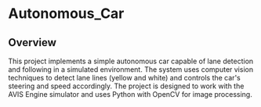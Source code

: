 # Autonomous_Car
## Overview

This project implements a simple autonomous car capable of lane detection and following in a simulated environment. The system uses computer vision techniques to detect lane lines (yellow and white) and controls the car's steering and speed accordingly.
The project is designed to work with the AVIS Engine simulator and uses Python with OpenCV for image processing.
